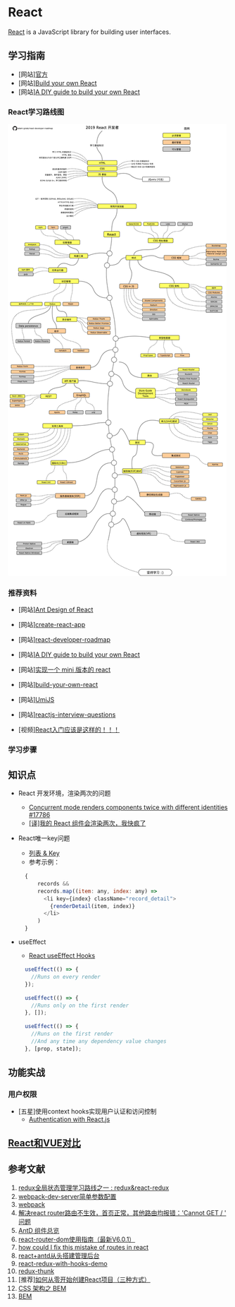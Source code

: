 <!--
 * @Author: rulinma rulinma@gmail.com
 * @Date: 2023-02-17 10:52:49
 * @LastEditors: rulinma rulinma@gmail.com
 * @LastEditTime: 2023-03-07 17:42:30
 * @Description: 程序员学习和实战指南 https://github.com/rulinma/it 获取更多内容
 * @copyright: 马如林保留所有版权
-->
# React

[React](https://reactjs.org) is a JavaScript library for building user interfaces.

## 学习指南

* [网站][官方](https://react.dev/learn)
* [网站][Build your own React](https://pomb.us/build-your-own-react)
* [网站][A DIY guide to build your own React](https://github.com/pomber/didact)

### React学习路线图

<img src="https://github.com/adam-golab/react-developer-roadmap/raw/master/roadmap-cn.png" alt="React学习路线图"/>

### 推荐资料

* [网站][Ant Design of React](https://ant.design/docs/react/introduce)
* [网站][create-react-app](https://github.com/facebook/create-react-app)
* [网站][react-developer-roadmap](https://github.com/adam-golab/react-developer-roadmap)
* [网站][A DIY guide to build your own React](https://github.com/pomber/didact)
* [网站][实现一个 mini 版本的 react](https://blog.ywhoo.cn/docs/framework/react-mini)
* [网站][build-your-own-react](https://pomb.us/build-your-own-react)

* [网站][UmiJS](https://umijs.org)
* [网站][reactjs-interview-questions](https://github.com/sudheerj/reactjs-interview-questions)

* [视频][React入门应该是这样的！！！](https://www.bilibili.com/video/BV1be411w7iF)

### 学习步骤

## 知识点

* React 开发环境，渲染两次的问题
  * [Concurrent mode renders components twice with different identities #17786](https://github.com/facebook/react/issues/17786)
  * [[译]我的 React 组件会渲染两次，我快疯了](https://juejin.cn/post/6858508463274885134>)

* React唯一key问题
  * [列表 & Key](https://zh-hans.reactjs.org/docs/lists-and-keys.html)
  * 参考示例：

  ```javascript
    {
        records &&
        records.map((item: any, index: any) =>
          <li key={index} className="record_detail">
            {renderDetail(item, index)}
          </li>
        )
    }
  ```

* useEffect
  * [React useEffect Hooks](https://www.w3schools.com/react/react_useeffect.asp)

  ```javascript
    useEffect(() => {
      //Runs on every render
    });
  ```

  ```javascript
    useEffect(() => {
      //Runs only on the first render
    }, []);
  ```

  ```javascript
    useEffect(() => {
      //Runs on the first render
      //And any time any dependency value changes
    }, [prop, state]);
  ```

## 功能实战

### 用户权限

* [五星]使用context hooks实现用户认证和访问控制
  * [Authentication with React.js](https://dev.to/ksushiva/authentication-with-react-js-9e4)

## [React和VUE对比](../README.md#react和vue对比)

## 参考文献

1. [redux全局状态管理学习路线之一 : redux&react-redux](https://www.bilibili.com/video/BV1oE411V7RW)
2. [webpack-dev-server简单参数配置](https://juejin.cn/post/6844903913301213191)
3. [webpack](https://webpack.docschina.org)
4. [解决react router路由不生效，首页正常，其他路由均报错：'Cannot GET / ' 问题](https://juejin.cn/post/7129774279427620900)
5. [AntD 组件总览](https://ant.design/components/overview-cn/)
6. [react-router-dom使用指南（最新V6.0.1）](https://zhuanlan.zhihu.com/p/431389907)
7. [how could I fix this mistake of routes in react](https://stackoverflow.com/questions/70267490/how-could-i-fix-this-mistake-of-routes-in-react)
8. [react+antd从头搭建管理后台](https://www.bilibili.com/video/BV197411K737)
9. [react-redux-with-hooks-demo](https://codesandbox.io/s/react-redux-with-hooks-demo-8ixl0h)
10. [redux-thunk](https://github.com/reduxjs/redux-thunk)
11. [推荐][如何从零开始创建React项目（三种方式）](https://juejin.cn/post/6844903953524588552)
12. [CSS 架构之 BEM](https://www.jianshu.com/p/b3472742ec92)
13. [BEM](https://getbem.com/)
